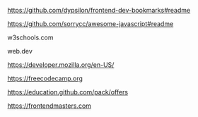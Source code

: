 https://github.com/dypsilon/frontend-dev-bookmarks#readme

https://github.com/sorrycc/awesome-javascript#readme

w3schools.com

web.dev

https://developer.mozilla.org/en-US/

https://freecodecamp.org

https://education.github.com/pack/offers

https://frontendmasters.com
